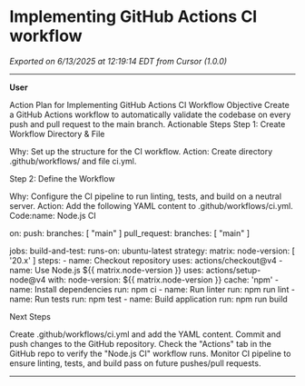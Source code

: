 # Implementing GitHub Actions CI workflow
_Exported on 6/13/2025 at 12:19:14 EDT from Cursor (1.0.0)_

---

**User**

Action Plan for Implementing GitHub Actions CI Workflow
Objective
Create a GitHub Actions workflow to automatically validate the codebase on every push and pull request to the main branch.
Actionable Steps
Step 1: Create Workflow Directory & File

Why: Set up the structure for the CI workflow.
Action: Create directory .github/workflows/ and file ci.yml.

Step 2: Define the Workflow

Why: Configure the CI pipeline to run linting, tests, and build on a neutral server.
Action: Add the following YAML content to .github/workflows/ci.yml.
Code:name: Node.js CI

on:
  push:
    branches: [ "main" ]
  pull_request:
    branches: [ "main" ]

jobs:
  build-and-test:
    runs-on: ubuntu-latest
    strategy:
      matrix:
        node-version: [ '20.x' ]
    steps:
      - name: Checkout repository
        uses: actions/checkout@v4
      - name: Use Node.js ${{ matrix.node-version }}
        uses: actions/setup-node@v4
        with:
          node-version: ${{ matrix.node-version }}
          cache: 'npm'
      - name: Install dependencies
        run: npm ci
      - name: Run linter
        run: npm run lint
      - name: Run tests
        run: npm test
      - name: Build application
        run: npm run build



Next Steps

Create .github/workflows/ci.yml and add the YAML content.
Commit and push changes to the GitHub repository.
Check the "Actions" tab in the GitHub repo to verify the "Node.js CI" workflow runs.
Monitor CI pipeline to ensure linting, tests, and build pass on future pushes/pull requests.



---
